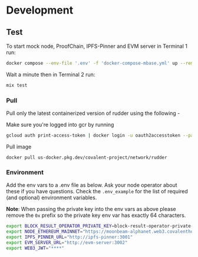 # Development

## Test

To start mock node, ProofChain, IPFS-Pinner and EVM server in Terminal 1 run:

```bash
docker compose --env-file '.env' -f 'docker-compose-mbase.yml' up --remove-orphans
```

Wait a minute then in Terminal 2 run:

```elixir
mix test
```

### <span id="rudder_docker_pull">Pull</span>

Pull only the latest containerized version of rudder using the following -

Make sure you're logged into gcr by running

```bash
gcloud auth print-access-token | docker login -u oauth2accesstoken --password-stdin https://gcr.io
```

Pull image

```docker
docker pull us-docker.pkg.dev/covalent-project/network/rudder
```

### <span id="rudder_docker_env">Environment</span>

Add the env vars to a .env file as below. Ask your node operator about these if you have questions. Check the `.env_example` for the list of required (and optional) environment variables.

**Note**: When passing the private key into the env vars as above please remove the `0x` prefix so the private key env var has exactly 64 characters.

```bash
export BLOCK_RESULT_OPERATOR_PRIVATE_KEY=block-result-operator-private-key-without-0x-prefix
export NODE_ETHEREUM_MAINNET="https://moonbeam-alphanet.web3.covalenthq.com/alphanet/direct-rpc"
export IPFS_PINNER_URL="http://ipfs-pinner:3001"
export EVM_SERVER_URL="http://evm-server:3002"
export WEB3_JWT="****"
```
